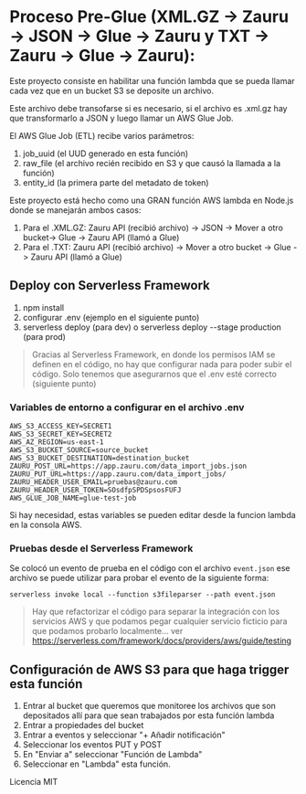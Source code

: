 # Proceso Pre-Glue (XML.GZ -> Zauru -> JSON -> Glue -> Zauru y TXT -> Zauru -> Glue -> Zauru):

Este proyecto consiste en habilitar una función lambda que se pueda llamar cada vez que en un bucket S3 se deposite un archivo.

Este archivo debe transofarse si es necesario, si el archivo es .xml.gz hay que transformarlo a JSON y luego llamar un AWS Glue Job.

El AWS Glue Job (ETL) recibe varios parámetros:

1. job_uuid (el UUD generado en esta función)
2. raw_file (el archivo recién recibido en S3 y que causó la llamada a la función)
3. entity_id (la primera parte del metadato de token)

Este proyecto está hecho como una GRAN función AWS lambda en Node.js donde se manejarán ambos casos:

1. Para el .XML.GZ: Zauru API (recibió archivo) -> JSON -> Mover a otro bucket-> Glue -> Zauru API (llamó a Glue)
2. Para el .TXT: Zauru API (recibió archivo) -> Mover a otro bucket -> Glue -> Zauru API (llamó a Glue)

## Deploy con Serverless Framework
1. npm install
2. configurar .env (ejemplo en el siguiente punto)
3. serverless deploy (para dev) o serverless deploy --stage production (para prod)

> Gracias al Serverless Framework, en donde los permisos IAM se definen en el código, no hay que configurar nada para poder subir el código. Solo tenemos que asegurarnos que el .env esté correcto (siguiente punto)

### Variables de entorno a configurar en el archivo .env
```
AWS_S3_ACCESS_KEY=SECRET1
AWS_S3_SECRET_KEY=SECRET2
AWS_AZ_REGION=us-east-1
AWS_S3_BUCKET_SOURCE=source_bucket
AWS_S3_BUCKET_DESTINATION=destination_bucket
ZAURU_POST_URL=https://app.zauru.com/data_import_jobs.json
ZAURU_PUT_URL=https://app.zauru.com/data_import_jobs/
ZAURU_HEADER_USER_EMAIL=pruebas@zauru.com
ZAURU_HEADER_USER_TOKEN=SOsdfpSPDSpsosFUFJ
AWS_GLUE_JOB_NAME=glue-test-job
```

Si hay necesidad, estas variables se pueden editar desde la funcion lambda en la consola AWS.

### Pruebas desde el Serverless Framework

Se colocó un evento de prueba en el código con el archivo ``event.json`` ese archivo se puede utilizar para probar el evento de la siguiente forma:

```
serverless invoke local --function s3fileparser --path event.json
```

> Hay que refactorizar el código para separar la integración con los servicios AWS y que podamos pegar cualquier servicio ficticio para que podamos probarlo localmente... ver https://serverless.com/framework/docs/providers/aws/guide/testing

## Configuración de AWS S3 para que haga trigger esta función

1. Entrar al bucket que queremos que monitoree los archivos que son depositados allí para que sean trabajados por esta función lambda
2. Entrar a propiedades del bucket
3. Entrar a eventos y seleccionar "+ Añadir notificación"
4. Seleccionar los eventos PUT y POST
5. En "Enviar a" seleccionar "Función de Lambda"
6. Seleccionar en "Lambda" esta función.

Licencia MIT